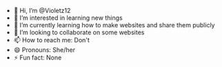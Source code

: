- 👋 Hi, I’m @Violetz12
- 👀 I’m interested in learning new things
- 🌱 I’m currently learning how to make websites and share them publicly
- 💞️ I’m looking to collaborate on some websites
- 📫 How to reach me: Don't
- 😄 Pronouns: She/her
- ⚡ Fun fact: None

<!---
Violetz12/Violetz12 is a ✨ special ✨ repository because its `README.md` (this file) appears on your GitHub profile.
You can click the Preview link to take a look at your changes.
--->
